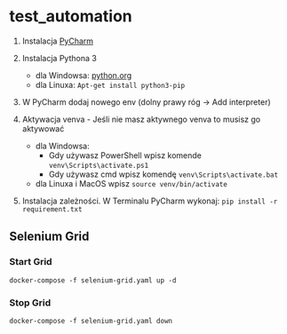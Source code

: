 # test_automation

1. Instalacja [PyCharm](https://www.jetbrains.com/pycharm/download/) 
2. Instalacja Pythona 3 
   - dla Windowsa: [python.org](https://www.python.org/downloads/windows/)
   - dla Linuxa: `Apt-get install python3-pip`

3. W PyCharm dodaj nowego env (dolny prawy róg -> Add interpreter)
4. Aktywacja venva - Jeśli nie masz aktywnego venva to musisz go aktywować
    - dla Windowsa:  
      - Gdy używasz PowerShell  wpisz komende `venv\Scripts\activate.ps1`
      - Gdy używasz cmd wpisz komendę  `venv\Scripts\activate.bat`
    - dla Linuxa i MacOS wpisz `source venv/bin/activate`

5. Instalacja zależności. W Terminalu PyCharm wykonaj: `pip install -r requirement.txt` 


## Selenium Grid
### Start Grid

```console
docker-compose -f selenium-grid.yaml up -d
```

### Stop Grid
```console
docker-compose -f selenium-grid.yaml down
```
